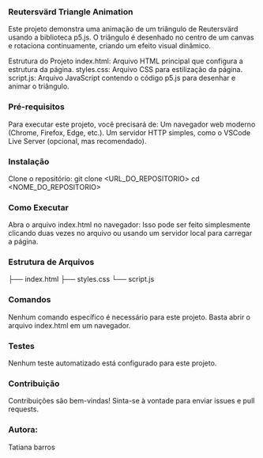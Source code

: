 
### Reutersvärd Triangle Animation
Este projeto demonstra uma animação de um triângulo de Reutersvärd usando a biblioteca p5.js. O triângulo é desenhado no centro de um canvas e rotaciona continuamente, criando um efeito visual dinâmico.

Estrutura do Projeto
index.html: Arquivo HTML principal que configura a estrutura da página.
styles.css: Arquivo CSS para estilização da página.
script.js: Arquivo JavaScript contendo o código p5.js para desenhar e animar o triângulo.

### Pré-requisitos
Para executar este projeto, você precisará de:
Um navegador web moderno (Chrome, Firefox, Edge, etc.).
Um servidor HTTP simples, como o VSCode Live Server (opcional, mas recomendado).

### Instalação
Clone o repositório:
git clone <URL_DO_REPOSITORIO>
cd <NOME_DO_REPOSITORIO>

### Como Executar
Abra o arquivo index.html no navegador:
Isso pode ser feito simplesmente clicando duas vezes no arquivo ou usando um servidor local para carregar a página.

### Estrutura de Arquivos
├── index.html
├── styles.css
└── script.js

### Comandos
Nenhum comando específico é necessário para este projeto. Basta abrir o arquivo index.html em um navegador.

### Testes
Nenhum teste automatizado está configurado para este projeto.

### Contribuição
Contribuições são bem-vindas! Sinta-se à vontade para enviar issues e pull requests.

### Autora:
Tatiana barros
